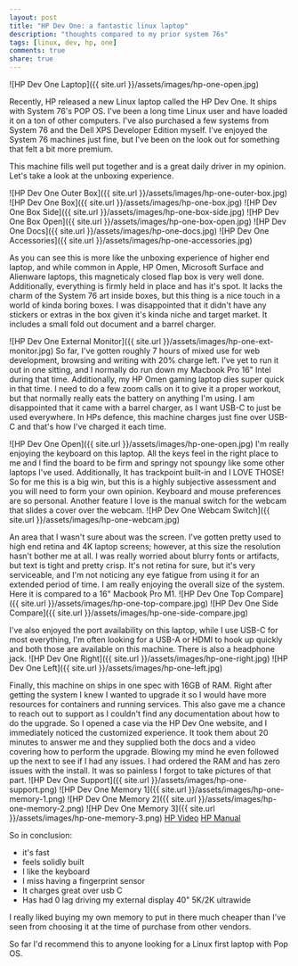 ```yaml
---
layout: post
title: "HP Dev One: a fantastic linux laptop"
description: "thoughts compared to my prior system 76s"
tags: [linux, dev, hp, one]
comments: true
share: true
---
```


![HP Dev One Laptop]({{ site.url }}/assets/images/hp-one-open.jpg)

Recently, HP released a new Linux laptop called the HP Dev One. It ships with System 76's POP OS. I've been a long time Linux user and have loaded it on a ton of other computers. I've also purchased a few systems from System 76 and the Dell XPS Developer Edition myself. I've enjoyed the System 76 machines just fine, but I've been on the look out for something that felt a bit more premium.

This machine fills well put together and is a great daily driver in my opinion. Let's take a look at the unboxing experience.

![HP Dev One Outer Box]({{ site.url }}/assets/images/hp-one-outer-box.jpg)
![HP Dev One Box]({{ site.url }}/assets/images/hp-one-box.jpg)
![HP Dev One Box Side]({{ site.url }}/assets/images/hp-one-box-side.jpg)
![HP Dev One Box Open]({{ site.url }}/assets/images/hp-one-box-open.jpg)
![HP Dev One Docs]({{ site.url }}/assets/images/hp-one-docs.jpg)
![HP Dev One Accessories]({{ site.url }}/assets/images/hp-one-accessories.jpg)

As you can see this is more like the unboxing experience of higher end laptop, and while common in Apple, HP Omen, Microsoft Surface and Alienware laptops, this magneticaly closed flap box is very well done. Additionally, everything is firmly held in place and has it's spot. It lacks the charm of the System 76 art inside boxes, but this thing is a nice touch in a world of kinda boring boxes. I was disappointed that it didn't have any stickers or extras in the box given it's kinda niche and target market. It includes a small fold out document and a barrel charger.

![HP Dev One External Monitor]({{ site.url }}/assets/images/hp-one-ext-monitor.jpg)
So far, I've gotten roughly 7 hours of mixed use for web development, browsing and writing with 20% charge left. I've yet to run it out in one sitting, and I normally do run down my Macbook Pro 16" Intel during that time. Additionally, my HP Omen gaming laptop dies super quick in that time. I need to do a few zoom calls on it to give it a proper workout, but that normally really eats the battery on anything I'm using. I am disappointed that it came with a barrel charger, as I want USB-C to just be used everywhere. In HPs defence, this machine charges just fine over USB-C and that's how I've charged it each time.  

![HP Dev One Open]({{ site.url }}/assets/images/hp-one-open.jpg)
I'm really enjoying the keyboard on this laptop. All the keys feel in the right place to me and I find the board to be firm and springy not spoungy like some other laptops I've used.  Additionally, It has trackpoint built-in and I LOVE THOSE! So for me this is a big win, but this is a highly subjective assessment and you will need to form your own opinion. Keyboard and mouse preferences are so personal. Another feature I love is the manual switch for the webcam that slides a cover over the webcam.
![HP Dev One Webcam Switch]({{ site.url }}/assets/images/hp-one-webcam.jpg)

An area that I wasn't sure about was the screen. I've gotten pretty used to high end retina and 4K laptop screens; however, at this size the resolution hasn't bother me at all. I was really worried about blurry fonts or artifacts, but text is tight and pretty crisp. It's not retina for sure, but it's very serviceable, and I'm not noticing any eye fatigue from using it for an extended period of time. I am really enjoying the overall size of the system.  Here it is compared to a 16" Macbook Pro M1.
![HP Dev One Top Compare]({{ site.url }}/assets/images/hp-one-top-compare.jpg)
![HP Dev One Side Compare]({{ site.url }}/assets/images/hp-one-side-compare.jpg)

I've also enjoyed the port availability on this laptop, while I use USB-C for most everything, I'm often looking for a USB-A or HDMI to hook up quickly and both those are available on this machine. There is also a headphone jack.
![HP Dev One Right]({{ site.url }}/assets/images/hp-one-right.jpg)
![HP Dev One Left]({{ site.url }}/assets/images/hp-one-left.jpg)

Finally, this machine on ships in one spec with 16GB of RAM. Right after getting the system I knew I wanted to upgrade it so I would have more resources for containers and running services. This also gave me a chance to reach out to support as I couldn't find any documentation about how to do the upgrade. So I opened a case via the HP Dev One website, and I immediately noticed the customized experience. It took them about 20 minutes to answer me and they supplied both the docs and a video covering how to perform the upgrade. Blowing my mind he even followed up the next to see if I had any issues. I had ordered the RAM and has zero issues with the install. It was so painless I forgot to take pictures of that part.
![HP Dev One Support]({{ site.url }}/assets/images/hp-one-support.png)
![HP Dev One Memory 1]({{ site.url }}/assets/images/hp-one-memory-1.png)
![HP Dev One Memory 2]({{ site.url }}/assets/images/hp-one-memory-2.png)
![HP Dev One Memory 3]({{ site.url }}/assets/images/hp-one-memory-3.png)
[HP Video](https://www.youtube.com/watch?v=RkAOS9f5p1I)
[HP Manual](http://h10032.www1.hp.com/ctg/Manual/c07067671.pdf)

So in conclusion: 
- it's fast
- feels solidly built
- I like the keyboard
- I miss having a fingerprint sensor
- It charges great over usb C 
- Has had 0 lag driving my external display 40" 5K/2K ultrawide 

I really liked buying my own memory to put in there much cheaper than I've seen from choosing it at the time of purchase from other vendors. 

So far I'd recommend this to anyone looking for a Linux first laptop with Pop OS.



